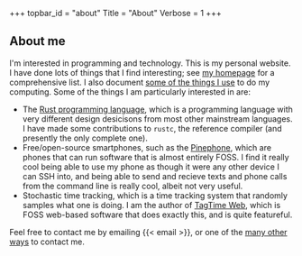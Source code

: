 +++
topbar_id = "about"
Title = "About"
Verbose = 1
+++

## About me
I'm interested in programming and technology. This is my personal website. I have done lots of things that I find interesting; see [my homepage](/) for a comprehensive list. I also document [some of the things I use](/uses/) to do my computing. Some of the things I am particularly interested in are:

- The [Rust programming language](https://www.rust-lang.org/), which is a programming language with very different design desicisons from most other mainstream languages. I have made some contributions to `rustc`, the reference compiler (and presently the only complete one).
- Free/open-source smartphones, such as the [Pinephone](https://www.pine64.org/pinephone/), which are phones that can run software that is almost entirely FOSS. I find it really cool being able to use my phone as though it were any other device I can SSH into, and being able to send and recieve texts and phone calls from the command line is really cool, albeit not very useful.
- Stochastic time tracking, which is a time tracking system that randomly samples what one is doing. I am the author of [TagTime Web](https://ttw.smitop.com/), which is FOSS web-based software that does exactly this, and is quite featureful.

Feel free to contact me by emailing {{< email >}}, or one of the [many other ways](/p/accounts/) to contact me.
